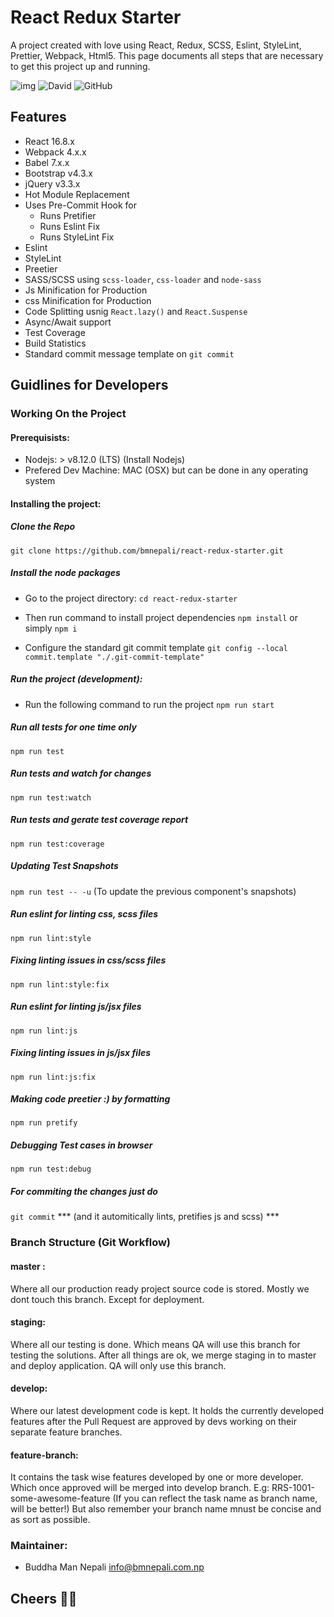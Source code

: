 
# React Redux Starter

A project created with love using React, Redux, SCSS, Eslint, StyleLint, Prettier, Webpack, Html5. This page documents all steps that are necessary to get this project up and running.

![img](https://travis-ci.org/bmnepali/react-redux-starter.svg?branch=master) ![David](https://img.shields.io/david/bmnepali/react-redux-starter) ![GitHub](https://img.shields.io/github/license/bmnepali/react-redux-starter)

## Features
* React 16.8.x
* Webpack 4.x.x
* Babel 7.x.x
* Bootstrap v4.3.x
* jQuery v3.3.x
* Hot Module Replacement
* Uses Pre-Commit Hook for
  - Runs Pretifier
  - Runs Eslint Fix
  - Runs StyleLint Fix
* Eslint
* StyleLint
* Preetier
* SASS/SCSS using `scss-loader`, `css-loader` and `node-sass`
* Js Minification for Production
* css Minification for Production
* Code Splitting usnig `React.lazy()` and `React.Suspense`
* Async/Await support
* Test Coverage
* Build Statistics
* Standard commit message template on `git commit`

## Guidlines for Developers
### Working On the Project

#### Prerequisists:
* Nodejs: > v8.12.0 (LTS) (Install Nodejs)
* Prefered Dev Machine: MAC (OSX) but can be done in any operating system

#### Installing the project:
##### Clone the Repo
`git clone https://github.com/bmnepali/react-redux-starter.git`

##### Install the node packages
* Go to the project directory:
`cd react-redux-starter`

* Then run command to install project dependencies
`npm install` or simply `npm i`

* Configure the standard git commit template
`git config --local commit.template "./.git-commit-template"`

##### Run the project (development):
* Run the following command to run the project
`npm run start`

##### Run all tests for one time only
`npm run test` 

##### Run tests and watch for changes
`npm run test:watch` 

##### Run tests and gerate test coverage report
`npm run test:coverage` 

##### Updating Test Snapshots
`npm run test -- -u`
(To update the previous component's snapshots)

##### Run eslint for linting css, scss files
`npm run lint:style` 

##### Fixing linting issues in css/scss files
`npm run lint:style:fix`

##### Run eslint for linting js/jsx files
`npm run lint:js` 

##### Fixing linting issues in js/jsx files
`npm run lint:js:fix`

##### Making code preetier :) by formatting
`npm run pretify`

##### Debugging Test cases in browser
`npm run test:debug`

##### For commiting the changes just do 
`git commit` 
*** (and it automitically lints, pretifies js and scss) ***

### Branch Structure (Git Workflow)
#### master : 
Where all our production ready project source code is stored. Mostly we dont touch this branch. Except for deployment.

#### staging: 
Where all our testing is done. Which means QA will use this branch for testing the solutions. After all things are ok, we merge staging in to master and deploy application. QA will only use this branch.

#### develop: 
Where our latest development code is kept. It holds the currently developed features after the Pull Request are approved by devs working on their separate feature branches.

#### feature-branch: 
It contains the task wise features developed by one or more developer. Which once approved will be merged into develop branch.
E.g: RRS-1001-some-awesome-feature (If you can reflect the task name as branch name, will be better!) But also remember your branch name mnust be concise and as sort as possible.

### Maintainer:
* Buddha Man Nepali
<info@bmnepali.com.np>

## Cheers 🍻😎
